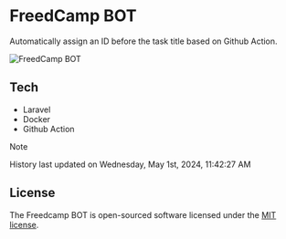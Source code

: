 # FreedCamp BOT

Automatically assign an ID before the task title based on Github Action.

![FreedCamp BOT](https://repository-images.githubusercontent.com/737932867/7d34798b-2680-471c-b089-a78a718d3d6a)

## Tech

- Laravel
- Docker
- Github Action

> [!NOTE]  
> History last updated on Wednesday, May 1st, 2024, 11:42:27 AM

## License

The Freedcamp BOT is open-sourced software licensed under the [MIT license](https://opensource.org/licenses/MIT).
